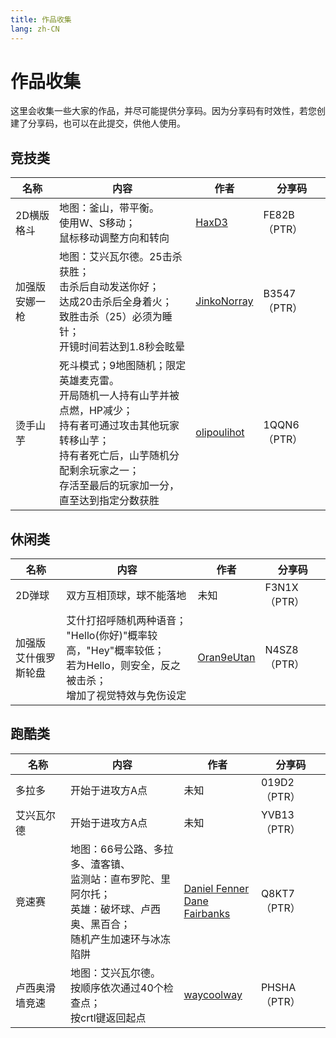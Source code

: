 ```yaml
---
title: 作品收集
lang: zh-CN
---
```


# 作品收集

这里会收集一些大家的作品，并尽可能提供分享码。因为分享码有时效性，若您创建了分享码，也可以在此提交，供他人使用。

## 竞技类

| 名称 | 内容 | 作者 | 分享码 |
| --- | ---- | --- | ----- |
| 2D横版格斗 | 地图：釜山，带平衡。<br>使用W、S移动；<br>鼠标移动调整方向和转向 | [HaxD3](https://www.reddit.com/user/HaxD3) | FE82B（PTR） |
| 加强版<br>安娜一枪 | 地图：艾兴瓦尔德。25击杀获胜；<br>击杀后自动发送你好；<br>达成20击杀后全身着火；<br>致胜击杀（25）必须为睡针；<br>开镜时间若达到1.8秒会眩晕 | [JinkoNorray](https://www.reddit.com/user/JinkoNorray) | B3547（PTR） |
| 烫手山芋 | 死斗模式；9地图随机；限定英雄麦克雷。<br>开局随机一人持有山芋并被点燃，HP减少；<br>持有者可通过攻击其他玩家转移山芋；<br>持有者死亡后，山芋随机分配剩余玩家之一；<br>存活至最后的玩家加一分，直至达到指定分数获胜| [olipoulihot](https://www.reddit.com/user/olipoulihot) | 1QQN6（PTR） |

## 休闲类

| 名称 | 内容 | 作者 | 分享码 |
| --- | ---- | --- | ----- |
| 2D弹球 | 双方互相顶球，球不能落地 | 未知 | F3N1X（PTR） |
| 加强版<br>艾什俄罗斯轮盘 | 艾什打招呼随机两种语音；<br>"Hello(你好)"概率较高，"Hey"概率较低；<br>若为Hello，则安全，反之被击杀；<br>增加了视觉特效与免伤设定 | [Oran9eUtan](https://www.reddit.com/user/Oran9eUtan) | N4SZ8（PTR） |

## 跑酷类

| 名称 | 内容 | 作者 | 分享码 |
| --- | ---- | --- | ----- |
| 多拉多 | 开始于进攻方A点 | 未知 | 019D2（PTR） |
| 艾兴瓦尔德 | 开始于进攻方A点 | 未知 | YVB13（PTR） |
| 竞速赛 | 地图：66号公路、多拉多、渣客镇、<br>监测站：直布罗陀、里阿尔托；<br>英雄：破坏球、卢西奥、黑百合；<br>随机产生加速环与冰冻陷阱 | [Daniel Fenner](https://twitter.com/DanielFenner) <br> [Dane Fairbanks](https://twitter.com/danefairbanks) | Q8KT7（PTR） |
| 卢西奥滑墙竞速 | 地图：艾兴瓦尔德。<br>按顺序依次通过40个检查点；<br>按crtl键返回起点 | [waycoolway](https://www.reddit.com/user/waycoolway) | PHSHA（PTR） |
